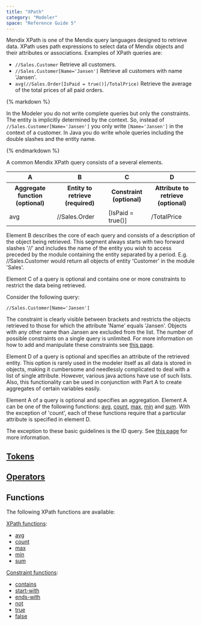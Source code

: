 ```yaml
---
title: "XPath"
category: "Modeler"
space: "Reference Guide 5"
---
```



Mendix XPath is one of the Mendix query languages designed to retrieve data. XPath uses path expressions to select data of Mendix objects and their attributes or associations. Examples of XPath queries are:

*   `//Sales.Customer`
    Retrieve all customers.
*   `//Sales.Customer[Name='Jansen']`
    Retrieve all customers with name 'Jansen'.
*   `avg(//Sales.Order[IsPaid = true()]/TotalPrice)`
    Retrieve the average of the total prices of all paid orders.

<div class="alert alert-warning">{% markdown %}

In the Modeler you do not write complete queries but only the constraints. The entity is implicitly determined by the context. So, instead of `//Sales.Customer[Name='Jansen']` you only write `[Name='Jansen']` in the context of a customer. In Java you do write whole queries including the double slashes and the entity name.

{% endmarkdown %}</div>

A common Mendix XPath query consists of a several elements.

<table><thead><tr><th class="confluenceTh">A</th><th class="confluenceTh">B</th><th class="confluenceTh">C</th><th class="confluenceTh">D</th></tr></thead><tbody><tr><th class="confluenceTh">Aggregate function (optional)</th><th class="confluenceTh">Entity to retrieve (required)</th><th class="confluenceTh">Constraint (optional)</th><th class="confluenceTh">Attribute to retrieve (optional)</th></tr><tr><td class="confluenceTd">avg</td><td class="confluenceTd">//Sales.Order</td><td class="confluenceTd">[IsPaid = true()]</td><td class="confluenceTd">/TotalPrice</td></tr></tbody></table>

Element B describes the core of each query and consists of a description of the object being retrieved. This segment always starts with two forward slashes '//' and includes the name of the entity you wish to access preceded by the module containing the entity separated by a period. E.g. //Sales.Customer would return all objects of entity 'Customer' in the module 'Sales'.

Element C of a query is optional and contains one or more constraints to restrict the data being retrieved.

Consider the following query:

`//Sales.Customer[Name='Jansen']`

The constraint is clearly visible between brackets and restricts the objects retrieved to those for which the attribute 'Name' equals 'Jansen'. Objects with any other name than Jansen are excluded from the list.
The number of possible constraints on a single query is unlimited. For more information on how to add and manipulate these constraints see [this page](XPath+Constraints).

Element D of a query is optional and specifies an attribute of the retrieved entity. This option is rarely used in the modeler itself as all data is stored in objects, making it cumbersome and needlessly complicated to deal with a list of single attribute. However, various java actions have use of such lists. Also, this functionality can be used in conjunction with Part A to create aggregates of certain variables easily.

Element A of a query is optional and specifies an aggregation. Element A can be one of the following functions: [avg](XPath+avg), [count](XPath+count), [max](XPath+max), [min](XPath+min) and [sum](XPath+sum). With the exception of 'count', each of these functions require that a particular attribute is specified in element D.

The exception to these basic guidelines is the ID query. See [this page](XPath+id) for more information.

## [Tokens](XPath+Tokens)

## [Operators](XPath+Operators)

## Functions

The following XPath functions are available:

[XPath functions](XPath+Query+Functions):

*   [avg](XPath+avg)
*   [count](XPath+count)
*   [max](XPath+max)
*   [min](XPath+min)
*   [sum](XPath+sum)

[Constraint functions](XPath+Constraint+Functions):

*   [contains](XPath+contains)
*   [start-with](XPath+starts+with)
*   [ends-with](XPath+ends+with)
*   [not](XPath+not)
*   [true](XPath+true)
*   [false](XPath+false)
